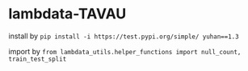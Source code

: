 # lambdata-TAVAU
install by `pip install -i https://test.pypi.org/simple/ yuhan==1.3`


import by `from lambdata_utils.helper_functions import null_count, train_test_split`
